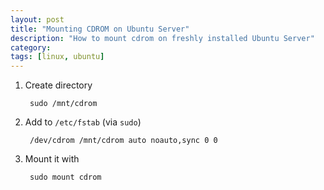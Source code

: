 ```yaml
---
layout: post
title: "Mounting CDROM on Ubuntu Server"
description: "How to mount cdrom on freshly installed Ubuntu Server"
category: 
tags: [linux, ubuntu]
---
```

1. Create directory

        sudo /mnt/cdrom

2. Add to `/etc/fstab` (via `sudo`)

        /dev/cdrom /mnt/cdrom auto noauto,sync 0 0

3. Mount it with

        sudo mount cdrom
